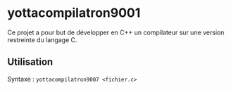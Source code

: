 # yottacompilatron9001
Ce projet a pour but de développer en C++ un compilateur sur une version restreinte du langage C.

## Utilisation
Syntaxe : `yottacompilatron9007 <fichier.c>`
